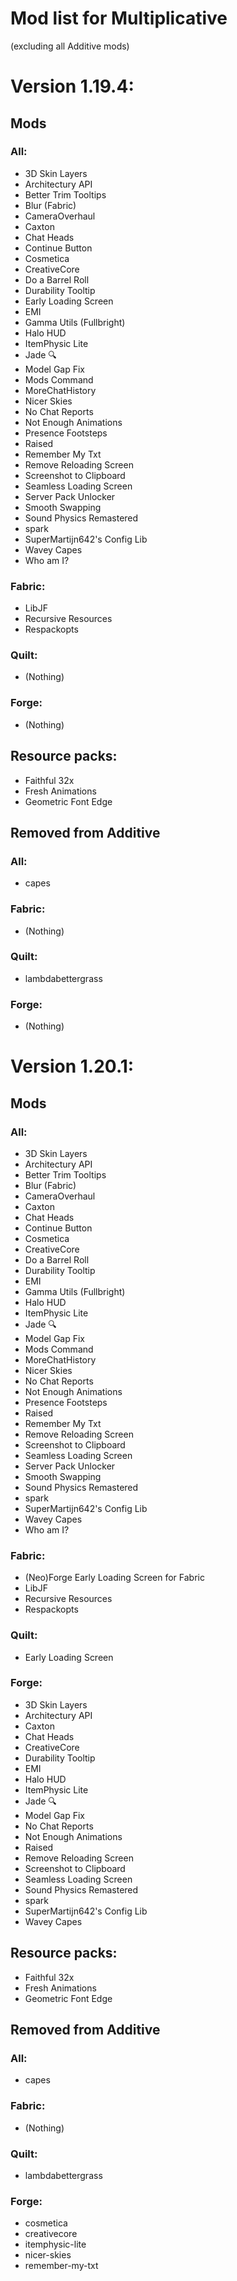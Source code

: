 # Mod list for Multiplicative

(excluding all Additive mods)


# Version 1.19.4:

## Mods

### All:
- 3D Skin Layers
- Architectury API
- Better Trim Tooltips
- Blur (Fabric)
- CameraOverhaul
- Caxton
- Chat Heads
- Continue Button
- Cosmetica
- CreativeCore
- Do a Barrel Roll
- Durability Tooltip
- Early Loading Screen
- EMI
- Gamma Utils (Fullbright)
- Halo HUD
- ItemPhysic Lite
- Jade 🔍
- Model Gap Fix
- Mods Command
- MoreChatHistory
- Nicer Skies
- No Chat Reports
- Not Enough Animations
- Presence Footsteps
- Raised
- Remember My Txt
- Remove Reloading Screen
- Screenshot to Clipboard
- Seamless Loading Screen 
- Server Pack Unlocker
- Smooth Swapping
- Sound Physics Remastered
- spark
- SuperMartijn642's Config Lib
- Wavey Capes
- Who am I?

### Fabric:
- LibJF
- Recursive Resources
- Respackopts

### Quilt:
- (Nothing)

### Forge:
- (Nothing)

## Resource packs:
- Faithful 32x
- Fresh Animations
- Geometric Font Edge

## Removed from Additive

### All:
- capes

### Fabric:
- (Nothing)

### Quilt:
- lambdabettergrass

### Forge:
- (Nothing)


# Version 1.20.1:

## Mods

### All:
- 3D Skin Layers
- Architectury API
- Better Trim Tooltips
- Blur (Fabric)
- CameraOverhaul
- Caxton
- Chat Heads
- Continue Button
- Cosmetica
- CreativeCore
- Do a Barrel Roll
- Durability Tooltip
- EMI
- Gamma Utils (Fullbright)
- Halo HUD
- ItemPhysic Lite
- Jade 🔍
- Model Gap Fix
- Mods Command
- MoreChatHistory
- Nicer Skies
- No Chat Reports
- Not Enough Animations
- Presence Footsteps
- Raised
- Remember My Txt
- Remove Reloading Screen
- Screenshot to Clipboard
- Seamless Loading Screen 
- Server Pack Unlocker
- Smooth Swapping
- Sound Physics Remastered
- spark
- SuperMartijn642's Config Lib
- Wavey Capes
- Who am I?

### Fabric:
- (Neo)Forge Early Loading Screen for Fabric
- LibJF
- Recursive Resources
- Respackopts

### Quilt:
- Early Loading Screen

### Forge:
- 3D Skin Layers
- Architectury API
- Caxton
- Chat Heads
- CreativeCore
- Durability Tooltip
- EMI
- Halo HUD
- ItemPhysic Lite
- Jade 🔍
- Model Gap Fix
- No Chat Reports
- Not Enough Animations
- Raised
- Remove Reloading Screen
- Screenshot to Clipboard
- Seamless Loading Screen 
- Sound Physics Remastered
- spark
- SuperMartijn642's Config Lib
- Wavey Capes

## Resource packs:
- Faithful 32x
- Fresh Animations
- Geometric Font Edge

## Removed from Additive

### All:
- capes

### Fabric:
- (Nothing)

### Quilt:
- lambdabettergrass

### Forge:
- cosmetica
- creativecore
- itemphysic-lite
- nicer-skies
- remember-my-txt
